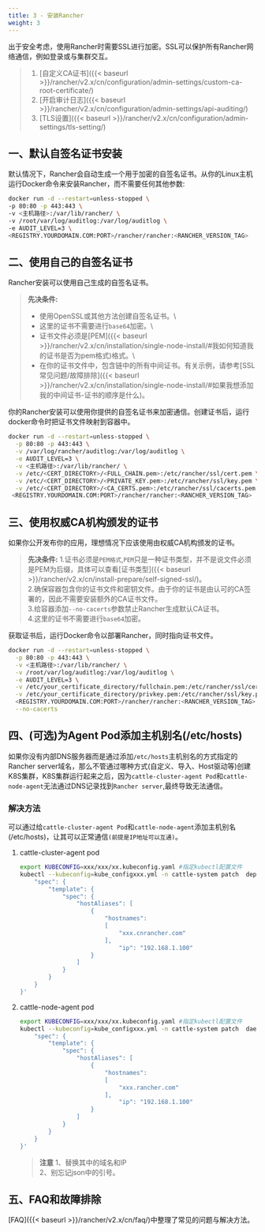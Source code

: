 ```yaml
---
title: 3 - 安装Rancher
weight: 3
---
```


出于安全考虑，使用Rancher时需要SSL进行加密。SSL可以保护所有Rancher网络通信，例如登录或与集群交互。

> 1. [自定义CA证书]({{< baseurl >}}/rancher/v2.x/cn/configuration/admin-settings/custom-ca-root-certificate/)
> 2. [开启审计日志]({{< baseurl >}}/rancher/v2.x/cn/configuration/admin-settings/api-auditing/)
> 3. [TLS设置]({{< baseurl >}}/rancher/v2.x/cn/configuration/admin-settings/tls-setting/)

## 一、默认自签名证书安装

默认情况下，Rancher会自动生成一个用于加密的自签名证书。从你的Linux主机运行Docker命令来安装Rancher，而不需要任何其他参数:

```bash
docker run -d --restart=unless-stopped \
-p 80:80 -p 443:443 \
-v <主机路径>:/var/lib/rancher/ \
-v /root/var/log/auditlog:/var/log/auditlog \
-e AUDIT_LEVEL=3 \
<REGISTRY.YOURDOMAIN.COM:PORT>/rancher/rancher:<RANCHER_VERSION_TAG>
```

## 二、使用自己的自签名证书

Rancher安装可以使用自己生成的自签名证书。

> **先决条件:**
> - 使用OpenSSL或其他方法创建自签名证书。\
> - 这里的证书不需要进行`base64`加密。\
> - 证书文件必须是[PEM]({{< baseurl >}}/rancher/v2.x/cn/installation/single-node-install/#我如何知道我的证书是否为pem格式)格式。\
> - 在你的证书文件中，包含链中的所有中间证书。有关示例，请参考[SSL常见问题/故障排除]({{< baseurl >}}/rancher/v2.x/cn/installation/single-node-install/#如果我想添加我的中间证书-证书的顺序是什么)。

你的Rancher安装可以使用你提供的自签名证书来加密通信。创建证书后，运行docker命令时把证书文件映射到容器中。

```bash
docker run -d --restart=unless-stopped \
  -p 80:80 -p 443:443 \
  -v /var/log/rancher/auditlog:/var/log/auditlog \
  -e AUDIT_LEVEL=3 \
  -v <主机路径>:/var/lib/rancher/ \
  -v /etc/<CERT_DIRECTORY>/<FULL_CHAIN.pem>:/etc/rancher/ssl/cert.pem \
  -v /etc/<CERT_DIRECTORY>/<PRIVATE_KEY.pem>:/etc/rancher/ssl/key.pem \
  -v /etc/<CERT_DIRECTORY>/<CA_CERTS.pem>:/etc/rancher/ssl/cacerts.pem \
 <REGISTRY.YOURDOMAIN.COM:PORT>/rancher/rancher:<RANCHER_VERSION_TAG>
```

## 三、使用权威CA机构颁发的证书

如果你公开发布你的应用，理想情况下应该使用由权威CA机构颁发的证书。

> **先决条件:**
>1.证书必须是`PEM格式`,`PEM`只是一种证书类型，并不是说文件必须是PEM为后缀，具体可以查看[证书类型]({{< baseurl >}}/rancher/v2.x/cn/install-prepare/self-signed-ssl/)。\
>2.确保容器包含你的证书文件和密钥文件。由于你的证书是由认可的CA签署的，因此不需要安装额外的CA证书文件。\
>3.给容器添加`--no-cacerts`参数禁止Rancher生成默认CA证书。\
>4.这里的证书不需要进行`base64`加密。

获取证书后，运行Docker命令以部署Rancher，同时指向证书文件。

```bash
docker run -d --restart=unless-stopped \
  -p 80:80 -p 443:443 \
  -v <主机路径>:/var/lib/rancher/ \
  -v /root/var/log/auditlog:/var/log/auditlog \
  -e AUDIT_LEVEL=3 \
  -v /etc/your_certificate_directory/fullchain.pem:/etc/rancher/ssl/cert.pem \
  -v /etc/your_certificate_directory/privkey.pem:/etc/rancher/ssl/key.pem \
  <REGISTRY.YOURDOMAIN.COM:PORT>/rancher/rancher:<RANCHER_VERSION_TAG> \
  --no-cacerts
```

## 四、(可选)为Agent Pod添加主机别名(/etc/hosts)

如果你没有内部DNS服务器而是通过添加`/etc/hosts`主机别名的方式指定的Rancher server域名，那么不管通过哪种方式(自定义、导入、Host驱动等)创建K8S集群，K8S集群运行起来之后，因为`cattle-cluster-agent Pod`和`cattle-node-agent`无法通过DNS记录找到`Rancher server`,最终导致无法通信。

### 解决方法

可以通过给`cattle-cluster-agent Pod`和`cattle-node-agent`添加主机别名(/etc/hosts)，让其可以正常通信`(前提是IP地址可以互通)`。

1. cattle-cluster-agent pod

    ```bash
    export KUBECONFIG=xxx/xxx/xx.kubeconfig.yaml #指定kubectl配置文件
    kubectl --kubeconfig=kube_configxxx.yml -n cattle-system patch  deployments cattle-cluster-agent --patch '{
        "spec": {
            "template": {
                "spec": {
                    "hostAliases": [
                        {
                            "hostnames":
                            [
                                "xxx.cnrancher.com"
                            ],
                                "ip": "192.168.1.100"
                        }
                    ]
                }
            }
        }
    }'
    ```

2. cattle-node-agent pod

    ```bash
    export KUBECONFIG=xxx/xxx/xx.kubeconfig.yaml #指定kubectl配置文件
    kubectl --kubeconfig=kube_configxxx.yml -n cattle-system patch  daemonsets cattle-node-agent --patch '{
        "spec": {
            "template": {
                "spec": {
                    "hostAliases": [
                        {
                            "hostnames":
                            [
                                "xxx.rancher.com"
                            ],
                                "ip": "192.168.1.100"
                        }
                    ]
                }
            }
        }
    }'
    ```
    > **注意**
    >1、替换其中的域名和IP \
    >2、别忘记json中的引号。

## 五、FAQ和故障排除

[FAQ]({{< baseurl >}}/rancher/v2.x/cn/faq/)中整理了常见的问题与解决方法。

